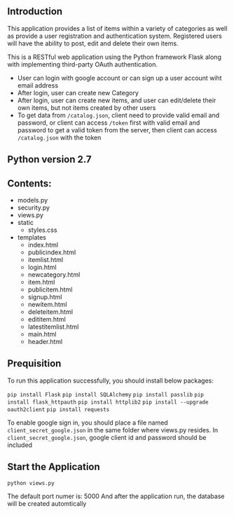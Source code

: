 ## Introduction

This application provides a list of items within a variety of categories as well as provide a user registration and authentication system. Registered users will have the ability to post, edit and delete their own items.

This is a RESTful web application using the Python framework Flask along with implementing third-party OAuth authentication.

- User can login with google account or can sign up a user account wiht email address
- After login, user can create new Category
- After login, user can create new items, and user can edit/delete their own items, but not items created by other users 
- To get data from `/catalog.json`, client need to provide valid email and password, or client can access `/token` first with valid email and password to get a valid token from the server, then client can access `/catalog.json` with the token 

## Python version 2.7

## Contents:
- models.py
- security.py
- views.py
- static
	* styles.css
- templates
	* index.html
	* publicindex.html
	* itemlist.html
	* login.html
	* newcategory.html
	* item.html
	* publicitem.html
	* signup.html
	* newitem.html
	* deleteitem.html
	* edititem.html
	* latestitemlist.html
	* main.html
	* header.html
	

## Prequisition
To run this application successfully, you should install below packages:

`pip install Flask`
`pip install SQLAlchemy`
`pip install passlib`
`pip install flask_httpauth`
`pip install httplib2`
`pip install --upgrade oauth2client`
`pip install requests`

To enable google sign in, you should place a file named `client_secret_google.json` in the same folder where views.py resides.
In `client_secret_google.json`, google client id and password should be included



## Start the Application
`python views.py`

The default port numer is: 5000
And after the application run, the database will be created automtically

